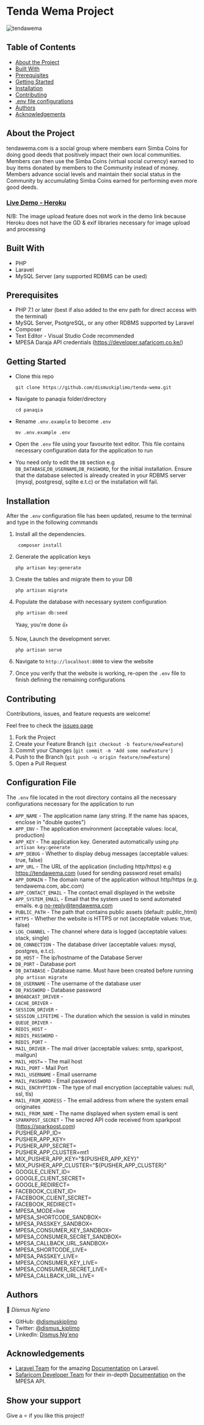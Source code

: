 # Tenda Wema Project

![tendawema](https://user-images.githubusercontent.com/15145265/173412569-505937cd-e30c-4c97-a68e-371786494313.jpg)

## Table of Contents

* [About the Project](#about-the-project)
* [Built With](#built-with)
* [Prerequisites](#prerequisites)
* [Getting Started](#getting-started)
* [Installation](#installation)
* [Contributing](#contributing)
* [.env file configurations](#configuration-file)
* [Authors](#authors)
* [Acknowledgements](#acknowledgements)

## About the Project
tendawema.com is a social group where members earn Simba Coins for doing good deeds that positively impact their own local communities. Members can then use the Simba Coins (virtual social currency) earned to buy items donated by members to the Community instead of money. Members advance social levels and maintain their social status in the Community by accumulating Simba Coins earned for performing even more good deeds. <br>


### [Live Demo - Heroku](https://tenda-wema.herokuapp.com/)
N/B: The image upload feature does not work in the demo link because Heroku does not have the GD & exif libraries necessary for image upload and processing

## Built With

* PHP
* Laravel
* MySQL Server (any supported RDBMS can be used)

## Prerequisites
- PHP 7.1 or later (best if also added to the env path for direct access with the terminal)
- MySQL Server, PsotgreSQL, or any other RDBMS supported by Laravel
- Composer
- Text Editor - Visual Studio Code recommended
- MPESA Daraja API credentials (https://developer.safaricom.co.ke/)

## Getting Started

* Clone this repo
    ```shell
    git clone https://github.com/dismuskiplimo/tenda-wema.git
    ```

* Navigate to panaqia folder/directory

    ```shell
    cd panaqia
    ```
* Rename `.env.example` to become `.env`
    ```shell
    mv .env.example .env
    ```
* Open the `.env` file using your favourite text editor. This file contains necessary configuration data for the application to run
* You need only to edit the `DB` section e.g `DB_DATABASE`,`DB_USERNAME`,`DB_PASSWORD`, for the initial installation. Ensure that the database selected is already created in your RDBMS server (mysql, postgresql, sqlite e.t.c) or the installation will fail.

## Installation

After the `.env` configuration file has been updated, resume to the terminal and type in the following commands

1. Install all the dependencies.
   ```shell
    composer install
   ```
2. Generate the application keys
    ```shell
    php artisan key:generate
    ```
3. Create the tables and migrate them to your DB
    ```shell
    php artisan migrate
    ```
4. Populate the database with necessary system configuration
    ```shell
    php artisan db:seed
    ```
    Yaay, you're done 👍
    
5. Now, Launch the development server.
   ```shell
   php artisan serve
   ```
6. Navigate to `http://localhost:8000` to view the website
7. Once you verify that the website is working, re-open the `.env` file to finish defining the remaining configurations

## Contributing

Contributions, issues, and feature requests are welcome!

Feel free to check the [issues page](../../issues)

  1. Fork the Project
  2. Create your Feature Branch (`git checkout -b feature/newFeature`)
  3. Commit your Changes (`git commit -m 'Add some newFeature'`)
  4. Push to the Branch (`git push -u origin feature/newFeature`)
  5. Open a Pull Request

## Configuration File

The `.env` file located in the root directory contains all the necessary configurations necessary for the application to run

* `APP_NAME` - The application name (any string. If the name has spaces, enclose in "double quotes")
* `APP_ENV` - The application environment (acceptable values: local, production)
* `APP_KEY` - The application key. Generated automatically using `php artisan key:generate`
* `APP_DEBUG` - Whether to display debug messages (acceptable values: true, false)
* `APP_URL` - The URL of the application (including http/https) e.g https://tendawema.com (used for sending password reset emails)
* `APP_DOMAIN` - The domain name of the application without http/https (e.g. tendawema.com, abc.com)
* `APP_CONTACT_EMAIL` - The contact email displayed in the website
* `APP_SYSTEM_EMAIL` - Email that the system used to send automated emails. e.g no-reply@tendawema.com
* `PUBLIC_PATH` - The path that contains public assets (default: public_html)
* `HTTPS` - Whether the website is HTTPS or not (acceptable values: true, false)
* `LOG_CHANNEL` - The channel where data is logged (acceptable values: stack, single)
* `DB_CONNECTION` - The database driver (acceptable values: mysql, postgres, e.t.c).
* `DB_HOST` - The ip/hostname of the Database Server 
* `DB_PORT` - Database port
* `DB_DATABASE` - Database name. Must have been created before running `php artisan migrate`
* `DB_USERNAME` - The username of the database user
* `DB_PASSWORD` - Database password
* `BROADCAST_DRIVER` - 
* `CACHE_DRIVER` - 
* `SESSION_DRIVER` - 
* `SESSION_LIFETIME` - The duration which the session is valid in minutes
* `QUEUE_DRIVER` - 
* `REDIS_HOST` - 
* `REDIS_PASSWORD` - 
* `REDIS_PORT` - 
* `MAIL_DRIVER` - The mail driver (acceptable values: smtp, sparkpost, mailgun)
* `MAIL_HOST=` - The mail host
* `MAIL_PORT` - Mail Port
* `MAIL_USERNAME` - Email username
* `MAIL_PASSWORD` - Email password
* `MAIL_ENCRYPTION` - The type of mail encryption (acceptable values: null, ssl, tls)
* `MAIL_FROM_ADDRESS` - The email address from where the system email originates
* `MAIL_FROM_NAME` - The name displayed when system email is sent
* `SPARKPOST_SECRET` - The secred API code received from sparkpost (https://sparkpost.com)
* PUSHER_APP_ID=
* PUSHER_APP_KEY=
* PUSHER_APP_SECRET=
* PUSHER_APP_CLUSTER=mt1
* MIX_PUSHER_APP_KEY="${PUSHER_APP_KEY}"
* MIX_PUSHER_APP_CLUSTER="${PUSHER_APP_CLUSTER}"
* GOOGLE_CLIENT_ID=
* GOOGLE_CLIENT_SECRET=
* GOOGLE_REDIRECT=
* FACEBOOK_CLIENT_ID=
* FACEBOOK_CLIENT_SECRET=
* FACEBOOK_REDIRECT=
* MPESA_MODE=live
* MPESA_SHORTCODE_SANDBOX=
* MPESA_PASSKEY_SANDBOX=
* MPESA_CONSUMER_KEY_SANDBOX=
* MPESA_CONSUMER_SECRET_SANDBOX=
* MPESA_CALLBACK_URL_SANDBOX=
* MPESA_SHORTCODE_LIVE=
* MPESA_PASSKEY_LIVE=
* MPESA_CONSUMER_KEY_LIVE=
* MPESA_CONSUMER_SECRET_LIVE=
* MPESA_CALLBACK_URL_LIVE=

## Authors

👤 *Dismus Ng'eno*

- GitHub: [@dismuskiplimo](https://github.com/dismuskiplimo)
- Twitter: [@dismus_kiplimo](https://twitter.com/dismus_kiplimo)
- LinkedIn: [Dismus Ng'eno](https://www.linkedin.com/in/dismus-kiplimo)

## Acknowledgements

* [Laravel Team](https://laravel.com/) for the amazing [Documentation](https://laravel.com/docs/master/introduction) on Laravel.
* [Safaricom Developer Team](https://developer.safaricom.co.ke/) for their in-depth [Documentation](https://ldeveloper.safaricom.co.ke) on the MPESA API.

## Show your support

Give a ⭐ if you like this project!
